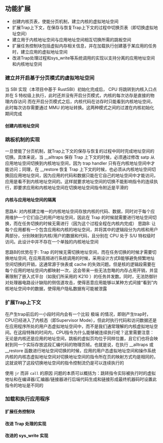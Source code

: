## 功能扩展

- 创建内核页表，使能分页机制，建立内核的虚拟地址空间
- 扩展Trap上下文，在保存与恢复Trap上下文的过程中切换页表（即切换虚拟地址空间）
- 建立用于内核地址空间与应用地址空间相互切换所需的跳板空间
- 扩展任务控制块包括虚拟内存相关信息，并在加载执行创建基于某应用的任务时，建立应用的虚拟地址空间
- 改进Trap处理过程和sys_write等系统调用的实现以支持分离的应用地址空间和内核地址空间

### 建立并开启基于分页模式的虚拟地址空间

当 SBI 实现（本项目中基于 RustSBI）初始化完成后， CPU 将跳转到内核入口点并在 S 特权级上执行，此时还并没有开启分页模式，内核的每次访存是直接的物理内存访问
而在开启分页模式之后，内核代码在访存时只能看到内核地址空间，此时每次访存需要通过 MMU 的地址转换。这两种模式之间的过渡在内核初始化期间完成

#### 创建内核地址空间

### 跳板机制的实现

一旦使能了分页机制，就Trap上下文的保存与恢复的过程中同时完成地址空间的切换。具体来说，当 __alltraps 保存 Trap 上下文的时候，必须通过修改 satp 从应用地址空间切换到内核地址空间，因为 trap handler 只有在内核地址空间中才能访问；同理，在 __restore 恢复 Trap 上下文的时候，也必须从内核地址空间切换回应用地址空间，因为应用的代码和数据只能在它自己的地址空间中才能访问，应用是看不到内核地址空间的。这样就要求地址空间的切换不能影响指令的连续执行，即要求应用和内核地址空间在切换地址空间指令附近是平滑的

#### 内核与应用地址空间的隔离

思路A: 对内核建立唯一的内核地址空间存放内核的代码、数据，同时对于每个应用维护一个它们自己的用户地址空间，因此在 Trap 的时候就需要进行地址空间切换，而在任务切换的时候无需进行（因为这个过程全程在内核内完成）
思路B: 让每个应用都有一个包含应用和内核的地址空间，并将其中的逻辑段分为内核和用户两部分，分别映射到内核/用户的数据和代码，且分别在 CPU 处于 S/U 特权级时访问。此设计中并不存在一个单独的内核地址空间

思路B的优势在于:  Trap 的时候无需切换地址空间，而在任务切换的时候才需要切换地址空间, 在应用高频进行系统调用的时候，采用设计方式B能够避免频繁地址空间切换的开销，这通常源于快表或 cache 的失效问题。但是核的逻辑段需要在每个应用的地址空间内都映射一次，这会带来一些无法忽略的内存占用开销，并显著限制了嵌入式平台（如我们所采用的 K210 ）的任务并发数。同时，无法防御针对处理器电路设计缺陷的侧信道攻击，使得恶意应用能够以某种方式间接“看到”内核地址空间中的数据，使得用户隐私数据有可能被泄露

### 扩展Trap上下文

在产生trap前后的一小段时间内会有一个比较 极端 的情况，即刚产生trap时，CPU已经进入了内核态（即Supervisor Mode），但此时执行代码和访问数据还是在应用程序所处的用户态虚拟地址空间中，而不是我们通常理解的内核虚拟地址空间。在这段特殊的时间内，CPU指令为什么能够被连续执行呢？这里需要注意：无论是内核还是应用的地址空间，跳板的虚拟页均位于同样位置，且它们也将会映射到同一个实际存放这段汇编代码的物理页帧。也就是说，在执行 __alltraps 或 __restore 函数进行地址空间切换的时候，应用的用户态虚拟地址空间和操作系统内核的内核态虚拟地址空间对切换地址空间的指令所在页的映射方式均是相同的，这就说明了这段切换地址空间的指令控制流仍是可以连续执行的

使用 `jr` 而非 `call` 的原因
问题的本质可以概括为：跳转指令实际被执行时的虚拟地址和在编译器/汇编器/链接器进行后端代码生成和链接形成最终机器码时设置此指令的地址是不同的

### 加载和执行应用程序
#### 扩展任务控制块

#### 改进 Trap 处理的实现


#### 改进的 sys_write 实现



